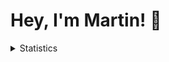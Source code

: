 # Hey, I'm Martin! 👋

<details>
<summary>Statistics</summary>
<br />

![Martin's GitHub stats](https://github-readme-stats.vercel.app/api?username=martinpintos)
![Martin's trophies](https://github-profile-trophy.vercel.app/?username=martinpintos&column=5&margin-w=7&margin-h=7)
</details>
